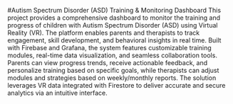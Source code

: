 #Autism Spectrum Disorder (ASD) Training & Monitoring Dashboard
This project provides a comprehensive dashboard to monitor the training and progress of children with Autism Spectrum Disorder (ASD) using Virtual Reality (VR). The platform enables parents and therapists to track engagement, skill development, and behavioral insights in real time. Built with Firebase and Grafana, the system features customizable training modules, real-time data visualization, and seamless collaboration tools. Parents can view progress trends, receive actionable feedback, and personalize training based on specific goals, while therapists can adjust modules and strategies based on weekly/monthly reports. The solution leverages VR data integrated with Firestore to deliver accurate and secure analytics via an intuitive interface.
